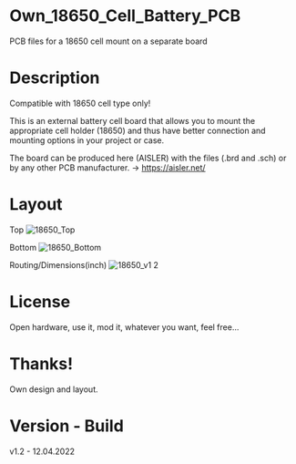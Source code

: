 # Own_18650_Cell_Battery_PCB

PCB files for a 18650 cell mount on a separate board

# Description

Compatible with 18650 cell type only!

This is an external battery cell board that allows you to mount the appropriate cell holder (18650) and thus have better connection and mounting options in your project or case.

The board can be produced here (AISLER) with the files (.brd and .sch) or by any other PCB manufacturer. -> https://aisler.net/

# Layout

Top
![18650_Top](https://user-images.githubusercontent.com/88975406/162925533-e776c0ec-c374-47a1-9fb9-d4160439d9ea.png)

Bottom
![18650_Bottom](https://user-images.githubusercontent.com/88975406/162925565-2b8cad3d-4f09-4571-ac01-7e6555ac4c5e.png)

Routing/Dimensions(inch)
![18650_v1 2](https://user-images.githubusercontent.com/88975406/162925593-de75bd2a-04da-4b89-aad9-cc1f23c3fc24.png)

# License

Open hardware, use it, mod it, whatever you want, feel free...

# Thanks!

Own design and layout.

# Version - Build

v1.2 - 12.04.2022
